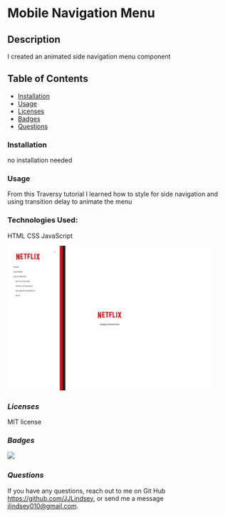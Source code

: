 # Mobile Navigation Menu

## **Description**
I created an animated side navigation menu component 

## **Table of Contents**
* [Installation](#installation)
* [Usage](#usage)
* [Licenses](#licenses)
* [Badges](#Badges)
* [Questions](#questions)


### **Installation**
no installation needed


### **Usage**

From this Traversy tutorial I learned how to style for side navigation and using transition delay to animate the menu

### **Technologies Used:**
 HTML
 CSS
 JavaScript

<img src="screenNet.png" height=325>



### *Licenses*
MIT license


### *Badges*
<img src="https://img.shields.io/badge/MIT-license-brightgreen">

### *Questions*
If you have any questions, reach out to me on Git Hub https://github.com/JJLindsey, or send me a message jlindsey010@gmail.com.